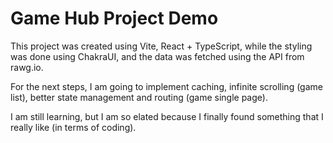 # Game Hub Project Demo

This project was created using Vite, React + TypeScript, while the styling was done using ChakraUI, and the data was fetched using the API from rawg.io.

For the next steps, I am going to implement caching, infinite scrolling (game list), better state management and routing (game single page).



I am still learning, but I am so elated because I finally found something that I really like (in terms of coding).
